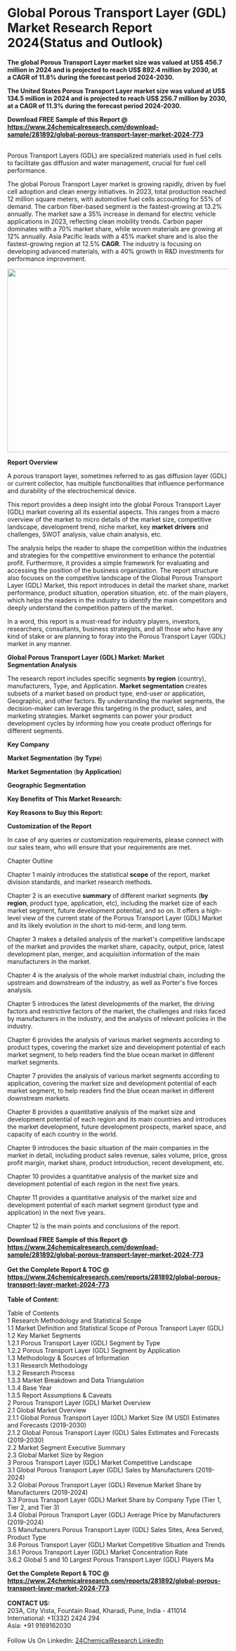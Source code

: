 <h1>Global Porous Transport Layer (GDL) Market Research Report 2024(Status and Outlook)</h1><p><strong>The global Porous Transport Layer market size was valued at US$ 456.7 million in 2024 and is projected to reach US$ 892.4 million by 2030, at a CAGR of 11.8% during the forecast period 2024-2030.</strong></p><p>
</p><p><strong>The United States Porous Transport Layer market size was valued at US$ 134.5 million in 2024 and is projected to reach US$ 256.7 million by 2030, at a CAGR of 11.3% during the forecast period 2024-2030.</strong></p><div><b>Download FREE Sample of this Report @ 
            <a href="https://www.24chemicalresearch.com/download-sample/281892/global-porous-transport-layer-market-2024-773">
            https://www.24chemicalresearch.com/download-sample/281892/global-porous-transport-layer-market-2024-773</a></b></div><br><p>
</p><p>Porous Transport Layers (GDL) are specialized materials used in fuel cells to facilitate gas diffusion and water management, crucial for fuel cell performance.</p><p>
</p><p>The global Porous Transport Layer market is growing rapidly, driven by fuel cell adoption and clean energy initiatives. In 2023, total production reached 12 million square meters, with automotive fuel cells accounting for 55% of demand. The carbon fiber-based segment is the fastest-growing at 13.2% annually. The market saw a 35% increase in demand for electric vehicle applications in 2023, reflecting clean mobility trends. Carbon paper dominates with a 70% market share, while woven materials are growing at 12% annually. Asia Pacific leads with a 45% market share and is also the fastest-growing region at 12.5% <strong>CAGR</strong>. The industry is focusing on developing advanced materials, with a 40% growth in R&amp;D investments for performance improvement.</p><p>
</p><p><img alt="" src="https://24chemicalresearch.com/assets/report-images/GlobalPorousTransportLayer(GDL).png" style="height:418px; width:731px"></p><p>
</p><p><strong>Report Overview</strong></p><p>
</p><p></p><p>
</p><p>A porous transport layer, sometimes referred to as gas diffusion layer (GDL) or current collector, has multiple functionalities that influence performance and durability of the electrochemical device.</p><p>
</p><p>This report provides a deep insight into the global Porous Transport Layer (GDL) market covering all its essential aspects. This ranges from a macro overview of the market to micro details of the market size, competitive landscape, development trend, niche market, key <strong>market drivers</strong> and challenges, SWOT analysis, value chain analysis, etc.</p><p>
</p><p>The analysis helps the reader to shape the competition within the industries and strategies for the competitive environment to enhance the potential profit. Furthermore, it provides a simple framework for evaluating and accessing the position of the business organization. The report structure also focuses on the competitive landscape of the Global Porous Transport Layer (GDL) Market, this report introduces in detail the market share, market performance, product situation, operation situation, etc. of the main players, which helps the readers in the industry to identify the main competitors and deeply understand the competition pattern of the market.</p><p>
</p><p>In a word, this report is a must-read for industry players, investors, researchers, consultants, business strategists, and all those who have any kind of stake or are planning to foray into the Porous Transport Layer (GDL) market in any manner.</p><p>
</p><p><strong>Global Porous Transport Layer (GDL) Market: Market Segmentation Analysis</strong></p><p>
</p><p>The research report includes specific segments <strong>by region</strong> (country), manufacturers, Type, and Application. <strong>Market segmentation</strong> creates subsets of a market based on product type, end-user or application, Geographic, and other factors. By understanding the market segments, the decision-maker can leverage this targeting in the product, sales, and marketing strategies. Market segments can power your product development cycles by informing how you create product offerings for different segments.</p><p>
</p><p><strong>Key Company</strong></p><p>
</p><p>
</p><p><strong>Market Segmentation</strong> (<strong>by Type</strong>)</p><p>
</p><p>
</p><p><strong>Market Segmentation</strong> (<strong>by Application</strong>)</p><p>
</p><p>
</p><p><strong>Geographic Segmentation</strong></p><p>
</p><p>
</p><p><strong>Key Benefits of This Market Research:</strong></p><p>
</p><p>
</p><p><strong>Key Reasons to Buy this Report:</strong></p><p>
</p><p>
</p><p><strong>Customization of the Report</strong></p><p>
</p><p>In case of any queries or customization requirements, please connect with our sales team, who will ensure that your requirements are met.</p><p>
</p><p>Chapter Outline</p><p>
</p><p>Chapter 1 mainly introduces the statistical <strong>scope</strong> of the report, market division standards, and market research methods.</p><p>
</p><p>Chapter 2 is an executive <strong>summary</strong> of different market segments (<strong>by region</strong>, product type, application, etc), including the market size of each market segment, future development potential, and so on. It offers a high-level view of the current state of the Porous Transport Layer (GDL) Market and its likely evolution in the short to mid-term, and long term.</p><p>
</p><p>Chapter 3 makes a detailed analysis of the market's competitive landscape of the market and provides the market share, capacity, output, price, latest development plan, merger, and acquisition information of the main manufacturers in the market.</p><p>
</p><p>Chapter 4 is the analysis of the whole market industrial chain, including the upstream and downstream of the industry, as well as Porter's five forces analysis.</p><p>
</p><p>Chapter 5 introduces the latest developments of the market, the driving factors and restrictive factors of the market, the challenges and risks faced by manufacturers in the industry, and the analysis of relevant policies in the industry.</p><p>
</p><p>Chapter 6 provides the analysis of various market segments according to product types, covering the market size and development potential of each market segment, to help readers find the blue ocean market in different market segments.</p><p>
</p><p>Chapter 7 provides the analysis of various market segments according to application, covering the market size and development potential of each market segment, to help readers find the blue ocean market in different downstream markets.</p><p>
</p><p>Chapter 8 provides a quantitative analysis of the market size and development potential of each region and its main countries and introduces the market development, future development prospects, market space, and capacity of each country in the world.</p><p>
</p><p>Chapter 9 introduces the basic situation of the main companies in the market in detail, including product sales revenue, sales volume, price, gross profit margin, market share, product introduction, recent development, etc.</p><p>
</p><p>Chapter 10 provides a quantitative analysis of the market size and development potential of each region in the next five years.</p><p>
</p><p>Chapter 11 provides a quantitative analysis of the market size and development potential of each market segment (product type and application) in the next five years.</p><p>
</p><p>Chapter 12 is the main points and conclusions of the report.</p><div><b>Download FREE Sample of this Report @ 
            <a href="https://www.24chemicalresearch.com/download-sample/281892/global-porous-transport-layer-market-2024-773">
            https://www.24chemicalresearch.com/download-sample/281892/global-porous-transport-layer-market-2024-773</a></b></div><br><div><b>Get the Complete Report & TOC @ 
            <a href="https://www.24chemicalresearch.com/reports/281892/global-porous-transport-layer-market-2024-773">
            https://www.24chemicalresearch.com/reports/281892/global-porous-transport-layer-market-2024-773</a></b></div><br>
            <b>Table of Content:</b><p>Table of Contents<br />
 1 Research Methodology and Statistical Scope<br />
 1.1 Market Definition and Statistical Scope of Porous Transport Layer (GDL)<br />
 1.2 Key Market Segments<br />
 1.2.1 Porous Transport Layer (GDL) Segment by Type<br />
 1.2.2 Porous Transport Layer (GDL) Segment by Application<br />
 1.3 Methodology & Sources of Information<br />
 1.3.1 Research Methodology<br />
 1.3.2 Research Process<br />
 1.3.3 Market Breakdown and Data Triangulation<br />
 1.3.4 Base Year<br />
 1.3.5 Report Assumptions & Caveats<br />
 2 Porous Transport Layer (GDL) Market Overview<br />
 2.1 Global Market Overview<br />
 2.1.1 Global Porous Transport Layer (GDL) Market Size (M USD) Estimates and Forecasts (2019-2030)<br />
 2.1.2 Global Porous Transport Layer (GDL) Sales Estimates and Forecasts (2019-2030)<br />
 2.2 Market Segment Executive Summary<br />
 2.3 Global Market Size by Region<br />
 3 Porous Transport Layer (GDL) Market Competitive Landscape<br />
 3.1 Global Porous Transport Layer (GDL) Sales by Manufacturers (2019-2024)<br />
 3.2 Global Porous Transport Layer (GDL) Revenue Market Share by Manufacturers (2019-2024)<br />
 3.3 Porous Transport Layer (GDL) Market Share by Company Type (Tier 1, Tier 2, and Tier 3)<br />
 3.4 Global Porous Transport Layer (GDL) Average Price by Manufacturers (2019-2024)<br />
 3.5 Manufacturers Porous Transport Layer (GDL) Sales Sites, Area Served, Product Type<br />
 3.6 Porous Transport Layer (GDL) Market Competitive Situation and Trends<br />
 3.6.1 Porous Transport Layer (GDL) Market Concentration Rate<br />
 3.6.2 Global 5 and 10 Largest Porous Transport Layer (GDL) Players Ma</p><div><b>Get the Complete Report & TOC @ 
            <a href="https://www.24chemicalresearch.com/reports/281892/global-porous-transport-layer-market-2024-773">
            https://www.24chemicalresearch.com/reports/281892/global-porous-transport-layer-market-2024-773</a></b></div><br><b>CONTACT US:</b><br>
            203A, City Vista, Fountain Road, Kharadi, Pune, India - 411014<br>
            International: +1(332) 2424 294<br>
            Asia: +91 9169162030 <br><br>
            Follow Us On LinkedIn: <a href="https://www.linkedin.com/company/24chemicalresearch/">24ChemicalResearch LinkedIn</a>